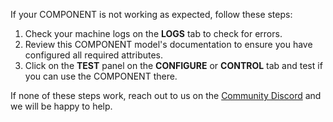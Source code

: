 If your COMPONENT is not working as expected, follow these steps:

1. Check your machine logs on the **LOGS** tab to check for errors.
2. Review this COMPONENT model's documentation to ensure you have configured all required attributes.
3. Click on the **TEST** panel on the **CONFIGURE** or **CONTROL** tab and test if you can use the COMPONENT there.

If none of these steps work, reach out to us on the [Community Discord](https://discord.gg/viam) and we will be happy to help.